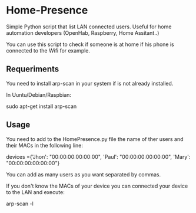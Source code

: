 # Home-Presence
Simple Python script that list LAN connected users. Useful for home automation developers (OpenHab, Raspberry, Home Assitant..)

You can use this script to check if someone is at home if his phone is connected to the Wifi for example.

## Requeriments
You need to install arp-scan in your system if is not already installed.

In Uuntu/Debian/Raspbian:

sudo apt-get install arp-scan

## Usage
You need to add to the HomePresence.py file the name of ther users and their MACs in the following line:

devices ={'Jhon': "00:00:00:00:00:00",
'Paul': "00:00:00:00:00:00",
'Mary': "00:00:00:00:00:00"}

You can add as many users as you want separated by commas.

If you don't know the MACs of your device you can connected your device to the LAN and execute:

arp-scan -l
